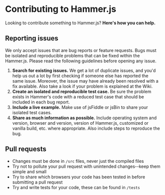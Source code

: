 # Contributing to Hammer.js

Looking to contribute something to Hammer.js? **Here's how you can help.**



## Reporting issues

We only accept issues that are bug reports or feature requests. Bugs must be isolated and reproducible problems that can be fixed within the Hammer.js. Please read the following guidelines before opening any issue.

1. **Search for existing issues.** We get a lot of duplicate issues, and you'd help us out a lot by first checking if someone else has reported the same issue. Moreover, the issue may have already been resolved with a fix available. Also take a look if your problem is explained at the Wiki.
2. **Create an isolated and reproducible test case.** Be sure the problem exists in Hammer's code with a reduced test case that should be included in each bug report.
3. **Include a live example.** Make use of jsFiddle or jsBin to share your isolated test cases.
4. **Share as much information as possible.** Include operating system and version, browser and version, version of Hammer.js, customized or vanilla build, etc. where appropriate. Also include steps to reproduce the bug.

## Pull requests

- Changes must be done in `/src` files, never just the compiled files
- Try not to pollute your pull request with unintended changes--keep them simple and small
- Try to share which browsers your code has been tested in before submitting a pull request
- Try and write tests for your code, these can be found in `/tests`